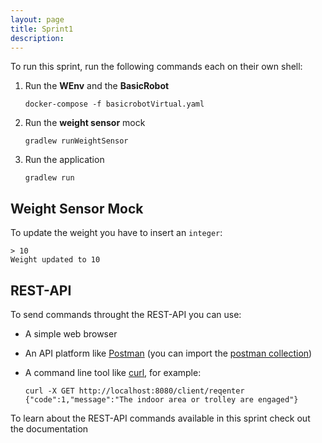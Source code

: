 ```yaml
---
layout: page
title: Sprint1
description: 
---
```




To run this sprint, run the following commands each on their own shell:

1. Run the **WEnv** and the **BasicRobot**
   
   ```shell
   docker-compose -f basicrobotVirtual.yaml
   ```

2. Run the **weight sensor** mock
   
   ```shell
   gradlew runWeightSensor
   ```

3. Run the application
   
   ```shell
   gradlew run
   ```

## Weight Sensor Mock

To update the weight you have to insert an `integer`:

```shell
> 10
Weight updated to 10
```

## REST-API

To send commands throught the REST-API you can use:

- A simple web browser

- An API platform like [Postman](https://www.postman.com/) (you can import the [postman collection](userDocs/Automated%20Car-Parking%20postman_collection.json))

- A command line tool like [curl](https://curl.se/), for example:
  
  ```shell
  curl -X GET http://localhost:8080/client/reqenter
  {"code":1,"message":"The indoor area or trolley are engaged"}
  ```

To learn about the REST-API commands available in this sprint check out the documentation
